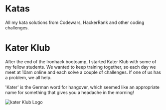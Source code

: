 # Katas
All my kata solutions from Codewars, HackerRank and other coding challenges.

# Kater Klub
After the end of the Ironhack bootcamp, I started Kater Klub with some of my fellow students.
We wanted to keep training together, so each day we meet at 10am online and each solve a couple of challenges. If one of us has a problem, we all help.

'Kater' is the German word for hangover, which seemed like an appropriate name for something that gives you a headache in the morning!


![kater Klub Logo](https://user-images.githubusercontent.com/76006710/112828021-73a75000-908f-11eb-8af8-dc865b33cf63.png)
